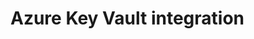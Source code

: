 ﻿# Azure Key Vault integration

<!-- link to version in Portuguese -->
<div data-alt-locales="pt-br"></div>
